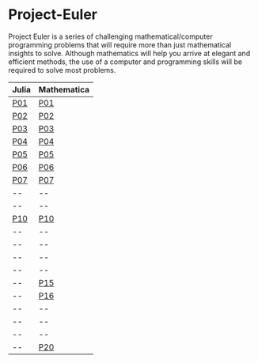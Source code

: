 # Project-Euler
Project Euler is a series of challenging mathematical/computer programming problems that will require more than just mathematical insights to solve. Although mathematics will help you arrive at elegant and efficient methods, the use of a computer and programming skills will be required to solve most problems.

| Julia  | Mathematica |
| ------------- | ------------- |
| <a href="Julia/problem_1/problem_1.jl"> P01 | <a href="Wolfram Mathematica/problem_1/problem_1.wl">  P01 |
| <a href="Julia/problem_1/problem_1.jl"> P02  | <a href="Wolfram Mathematica/problem_2/problem_2.wl"> P02 |
| <a href="Julia/problem_3/problem_3.jl"> P03  | <a href="Wolfram Mathematica/problem_3"> P03 |
| <a href="Julia/problem_4/problem_4.jl"> P04 | <a href="Wolfram Mathematica/problem_4/problem_4.wl"> P04 |
| <a href="Julia/problem_5/problem_5.jl"> P05 | <a href="Wolfram Mathematica/problem_5/problem_5.wl"> P05 |
| <a href="Julia/problem_6/problem_6.jl"> P06 | <a href="Wolfram Mathematica/problem_6/problem_6.wl"> P06 |
| <a href="Julia/problem_7/problem_7.jl"> P07 | <a href="Wolfram Mathematica/problem_7/problem_7.wl"> P07 |
| -- | -- |
| -- | -- |
| <a href="Julia/problem_10/problem_10.jl"> P10 | <a href="Wolfram Mathematica/problem_10/problem_10.wl"> P10 |
| -- | -- |
| -- | -- |
| -- | -- |
| -- | -- |
| -- | <a href="Wolfram Mathematica/problem_15/problem_15.wl"> P15 |
| -- | <a href="Wolfram Mathematica/problem_16/problem_16.wl"> P16 |
| -- | -- |
| -- | -- |
| -- | -- |
| -- | <a href="Wolfram Mathematica/problem_20/problem_20.wl"> P20 |
